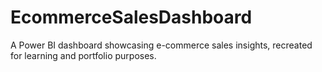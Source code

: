 # EcommerceSalesDashboard
A Power BI dashboard showcasing e-commerce sales insights, recreated for learning and portfolio purposes.

